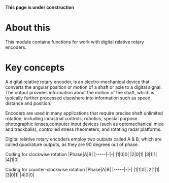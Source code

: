**This page is under construction**

# About this

This module contains functions for work with digital relative rotary encoders.

# Key concepts

A digital relative rotary encoder, is an electro-mechanical device that converts the angular position or motion of a shaft or axle to a digital signal. The output provides information about the motion of the shaft, which is typically further processed elsewhere into information such as speed, distance and position.

Encoders are used in many applications that require precise shaft unlimited rotation, including industrial controls, robotics, special purpose photographic lenses,computer input devices (such as optomechanical mice and trackballs), controlled stress rheometers, and rotating radar platforms.

Digital relative rotary encoders employ two outputs called A & B, which are called quadrature outputs, as they are 90 degrees out of phase.

Coding for clockwise rotation
|Phase|A|B|
|-----|-|-| 
|1|0|0| 
|2|0|1|
|3|1|1|
|4|1|0|

Coding for counter-clockwise rotation
|Phase|A|B|
|-----|-|-| 
|1|1|0|
|2|1|1|
|3|0|1|
|4|0|0|
